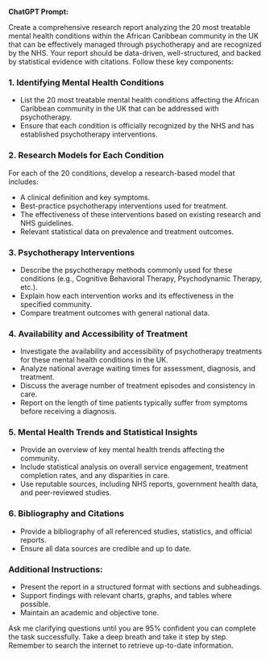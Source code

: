 **ChatGPT Prompt:**  

Create a comprehensive research report analyzing the 20 most treatable mental health conditions within the African Caribbean community in the UK that can be effectively managed through psychotherapy and are recognized by the NHS. Your report should be data-driven, well-structured, and backed by statistical evidence with citations. Follow these key components:  

### **1. Identifying Mental Health Conditions**  
- List the 20 most treatable mental health conditions affecting the African Caribbean community in the UK that can be addressed with psychotherapy.  
- Ensure that each condition is officially recognized by the NHS and has established psychotherapy interventions.  

### **2. Research Models for Each Condition**  
For each of the 20 conditions, develop a research-based model that includes:  
- A clinical definition and key symptoms.  
- Best-practice psychotherapy interventions used for treatment.  
- The effectiveness of these interventions based on existing research and NHS guidelines.  
- Relevant statistical data on prevalence and treatment outcomes.  

### **3. Psychotherapy Interventions**  
- Describe the psychotherapy methods commonly used for these conditions (e.g., Cognitive Behavioral Therapy, Psychodynamic Therapy, etc.).  
- Explain how each intervention works and its effectiveness in the specified community.  
- Compare treatment outcomes with general national data.  

### **4. Availability and Accessibility of Treatment**  
- Investigate the availability and accessibility of psychotherapy treatments for these mental health conditions in the UK.  
- Analyze national average waiting times for assessment, diagnosis, and treatment.  
- Discuss the average number of treatment episodes and consistency in care.  
- Report on the length of time patients typically suffer from symptoms before receiving a diagnosis.  

### **5. Mental Health Trends and Statistical Insights**  
- Provide an overview of key mental health trends affecting the community.  
- Include statistical analysis on overall service engagement, treatment completion rates, and any disparities in care.  
- Use reputable sources, including NHS reports, government health data, and peer-reviewed studies.  

### **6. Bibliography and Citations**  
- Provide a bibliography of all referenced studies, statistics, and official reports.  
- Ensure all data sources are credible and up to date.  

### Additional Instructions:  
- Present the report in a structured format with sections and subheadings.  
- Support findings with relevant charts, graphs, and tables where possible.  
- Maintain an academic and objective tone.  

Ask me clarifying questions until you are 95% confident you can complete the task successfully. Take a deep breath and take it step by step. Remember to search the internet to retrieve up-to-date information.